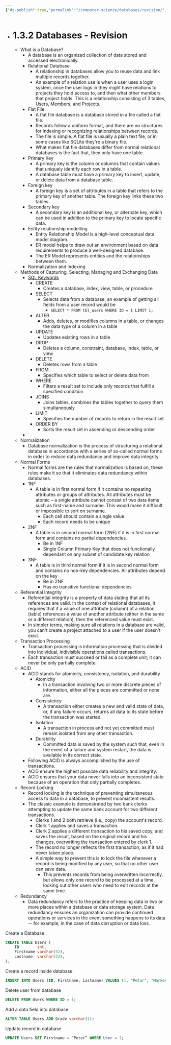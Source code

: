 ```yaml
---
{"dg-publish":true,"permalink":"/computer-science/databases/revision/","dgHomeLink":true,"dgPassFrontmatter":false}
---
```



- # 1.3.2 Databases - Revision
	- What is a Database?
		- A database is an organized collection of data stored and accessed electronically.
		- Relational Database
			- A relationship in databases allow you to reuse data and link multiple records together.
			- An example of a relation use is when a user uses a login system, once the user logs in they might have relations to projects they hold access to, and then what other members that project holds. This is a relationship consisting of 3 tables, Users, Members, and Projects.
		- Flat File
			- A flat file database is a database stored in a file called a flat file.
			- Records follow a uniform format, and there are no structures for indexing or recognizing relationships between records.
			- The file is simple. A flat file is usually a plain text file, or in some cases like SQLite they're a binary file. 
			- What makes flat file databases differ from normal relational databases is the fact that, they only have one table.
		- Primary Key
			- A primary key is the column or columns that contain values that uniquely identify each row in a table.
			- A database table must have a primary key to insert, update, or delete data from a database table.
		- Foreign key
			- A foreign key is a set of attributes in a table that refers to the primary key of another table. The foreign key links these two tables.
		- Secondary key
			- A secondary key is an additional key, or alternate key, which can be used in addition to the primary key to locate specific data.
		- Entity relationship modelling
			- Entity Relationship Model is a high-level conceptual data model diagram.
			- ER model helps to draw out an environment based on data requirements to produce a well-designed database.
			- The ER Model represents entities and the relationships between them.
		- Normalization and indexing
	- Methods of Capturing, Selecting, Managing and Exchanging Data
		- [SQL Keywords](https://www.w3schools.com/sql/sql_ref_keywords.asp)
			- CREATE
				- Creates a database, index, view, table, or procedure
			- SELECT
				- Selects data from a database, an example of getting all fields from a user record would be 
					- `SELECT * FROM tbl_users WHERE ID = 1 LIMIT 1;` 
			- ALTER
				- Adds, deletes, or modifies columns in a table, or changes the data type of a column in a table
			- UPDATE
				- Updates existing rows in a table
			- DROP
				- Deletes a column, constraint, database, index, table, or view
			- DELETE
				- Deletes rows from a table
			- FROM
				- Specifies which table to select or delete data from
			- WHERE
				- Filters a result set to include only records that fulfill a specified condition
			- JOINS
				- Joins tables, combines the tables together to query them simultaneously
			- LIMIT
				- Specifies the number of records to return in the result set
			- ORDER BY
				- Sorts the result set in ascending or descending order
		- 
	- Normalization
		- Database normalization is the process of structuring a relational database in accordance with a series of so-called normal forms in order to reduce data redundancy and improve data integrity.
	- Normal Forms
		- Normal forms are the rules that normalization is based on, these rules make it so that it eliminates data redundancy within databases.
		- 1NF
			- A table is in first normal form if it contains no repeating attributes or groups of attributes. All attributes must be atomic – a single attribute cannot consist of two data items such as first-name and surname. This would make it difficult or impossible to sort on surname.
				-   Each cell should contain a single value
				-   Each record needs to be unique
		- 2NF
			- A table is in second normal form (2NF) if it is in first normal form and contains no partial dependencies.
				- Be in 1NF
				- Single Column Primary Key that does not functionally dependant on any subset of candidate key relation
		- 3NF
			- A table is in third normal form if it is in second normal form and contains no non-key dependencies. All attributes depend on the key
				- Be in 2NF
				- Has no transitive functional dependencies
	- Referential Integrity
		- Referential integrity is a property of data stating that all its references are valid. In the context of relational databases, it requires that if a value of one attribute (column) of a relation (table) references a value of another attribute (either in the same or a different relation), then the referenced value must exist.
		- In simpler terms, making sure all relations in a database are valid, you can't create a project attached to a user if the user doesn't exist.
	- Transaction Processing
		- Transaction processing is information processing that is divided into individual, indivisible operations called transactions.
		- Each transaction must succeed or fail as a complete unit; it can never be only partially complete.
	- ACID
		- ACID stands for atomicity, consistency, isolation, and durability
			- Atomicity
				- In a transaction involving two or more discrete pieces of information, either all the pieces are committed or none are.
			- Consistency
				- A transaction either creates a new and valid state of data, or, if any failure occurs, returns all data to its state before the transaction was started.
			- Isolation
				- A transaction in process and not yet committed must remain isolated from any other transaction.
			- Durability
				- Committed data is saved by the system such that, even in the event of a failure and system restart, the data is available in its correct state.
		- Following ACID is always accomplished by the use of transactions.
		- ACID ensure the highest possible data reliability and integrity.
		- ACID ensures that your data never falls into an inconsistent state because of an operation that only partially completes.
	- Record Locking
		- Record locking is the technique of preventing simultaneous access to data in a database, to prevent inconsistent results.
		- The classic example is demonstrated by two bank clerks attempting to update the same bank account for two different transactions.
			- Clerks 1 and 2 both retrieve (i.e., copy) the account's record.
			- Clerk 1 applies and saves a transaction.
			- Clerk 2 applies a different transaction to his saved copy, and saves the result, based on the original record and his changes, overwriting the transaction entered by clerk 1.
			- The record no longer reflects the first transaction, as if it had never taken place.
			- A simple way to prevent this is to lock the file whenever a record is being modified by any user, so that no other user can save data.
				- This prevents records from being overwritten incorrectly, but allows only one record to be processed at a time, locking out other users who need to edit records at the same time.
	- Redundancy
		- Data redundancy refers to the practice of keeping data in two or more places within a database or data storage system. Data redundancy ensures an organization can provide continued operations or services in the event something happens to its data -- for example, in the case of data corruption or data loss.

Create a Database
```sql
CREATE TABLE Users (
	ID        int,
	Firstname varchar(32),
	Lastname  varchar(32),
);
```

Create a record inside database
```sql
INSERT INTO Users (ID, Firstname, Lastname) VALUES (1, "Petar", "Markov")
```

Delete user from database
```sql
DELETE FROM Users WHERE ID = 1;
```

Add a data field into database
```sql
ALTER TABLE Users ADD Grade varchar(1);
```

Update record in database
```sql
UPDATE Users SET Firstname = “Peter” WHERE User = 1;
```